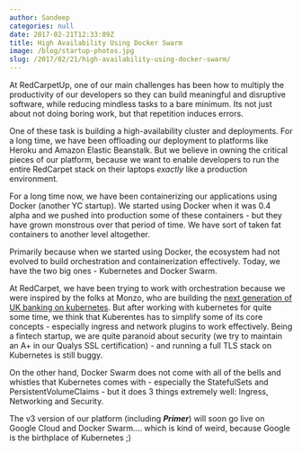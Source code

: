 ```yaml
---
author: Sandeep
categories: null
date: 2017-02-21T12:33:09Z
title: High Availability Using Docker Swarm
image: /blog/startup-photos.jpg
slug: /2017/02/21/high-availability-using-docker-swarm/
---
```


At RedCarpetUp, one of our main challenges has been how to multiply the productivity of our developers so they can build meaningful and disruptive software, while reducing
mindless tasks to a bare minimum.
Its not just about not doing boring work, but that repetition induces errors.

One of these task is building a high-availability cluster and deployments. For a long time, we have been offloading our deployment to platforms like Heroku and Amazon Elastic Beanstalk. But we believe in owning the critical pieces of our platform, because we want to enable developers to run the entire RedCarpet stack on their laptops *exactly* like a production environment.

For a long time now, we have been containerizing our applications using Docker (another YC startup). We started using Docker when it was 0.4 alpha and we pushed into production some of these containers - but they have grown monstrous over that period of time. We have sort of taken fat containers to another level altogether.

Primarily because when we started using Docker, the ecosystem had not evolved to build orchestration and containerization effectively. Today, we have the two big ones - Kubernetes and Docker Swarm.

At RedCarpet, we have been trying to work with orchestration because we were inspired by the folks at Monzo, who are building the [next generation of UK banking on kubernetes](https://monzo.com/blog/2016/09/19/building-a-modern-bank-backend/). But after working with kubernetes for quite some time, we think that Kuberentes has to simplify some of its core concepts - especially ingress and network plugins to work effectively. Being a fintech startup, we are quite paranoid about security (we try to maintain an A+ in our Qualys SSL certification) - and running a full TLS stack on Kubernetes is still buggy.

On the other hand, Docker Swarm does not come with all of the bells and whistles that Kubernetes comes with - especially the StatefulSets and PersistentVolumeClaims - but it does 3 things extremely well: Ingress, Networking and Security.

The v3 version of our platform (including ***Primer***) will soon go live on Google Cloud and Docker Swarm.... which is kind of weird, because Google is the birthplace of Kubernetes ;)
